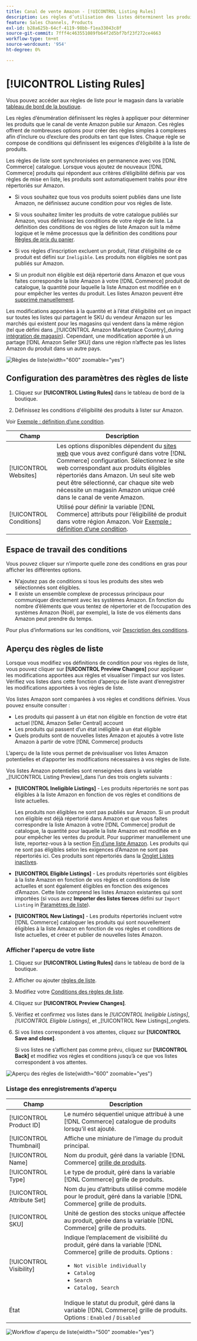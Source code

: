 ```yaml
---
title: Canal de vente Amazon - [!UICONTROL Listing Rules]
description: Les règles d’utilisation des listes déterminent les produits du catalogue de commerce publiés en tant que listes Amazon Marketplace.
feature: Sales Channels, Products
exl-id: b28a625b-64cf-4119-98bb-f1ea33043c8f
source-git-commit: 7fff4c463551089fb64f2d5bf7bf23f272ce4663
workflow-type: tm+mt
source-wordcount: '954'
ht-degree: 0%

---
```


# [!UICONTROL Listing Rules]

Vous pouvez accéder aux règles de liste pour le magasin dans la variable [tableau de bord de la boutique](./amazon-store-dashboard.md).

Les règles d’énumération définissent les règles à appliquer pour déterminer les produits que le canal de vente Amazon publie sur Amazon. Ces règles offrent de nombreuses options pour créer des règles simples à complexes afin d’inclure ou d’exclure des produits en tant que listes. Chaque règle se compose de conditions qui définissent les exigences d’éligibilité à la liste de produits.

Les règles de liste sont synchronisées en permanence avec vos [!DNL Commerce] catalogue. Lorsque vous ajoutez de nouveaux [!DNL Commerce] produits qui répondent aux critères d’éligibilité définis par vos règles de mise en liste, les produits sont automatiquement traités pour être répertoriés sur Amazon.

- Si vous souhaitez que tous vos produits soient publiés dans une liste Amazon, ne définissez aucune condition pour vos règles de liste.

- Si vous souhaitez limiter les produits de votre catalogue publiés sur Amazon, vous définissez les conditions de votre règle de liste. La définition des conditions de vos règles de liste Amazon suit la même logique et le même processus que la définition des conditions pour [Règles de prix du panier](https://experienceleague.adobe.com/docs/commerce-admin/marketing/promotions/cart-rules/price-rules-cart.html).

- Si vos règles d’inscription excluent un produit, l’état d’éligibilité de ce produit est défini sur `Ineligible`. Les produits non éligibles ne sont pas publiés sur Amazon.

- Si un produit non éligible est déjà répertorié dans Amazon et que vous faites correspondre la liste Amazon à votre [!DNL Commerce] produit de catalogue, la quantité pour laquelle la liste Amazon est modifiée en `0` pour empêcher les ventes du produit. Les listes Amazon peuvent être [supprimé manuellement](./end-listings-manually.md).

Les modifications apportées à la quantité et à l’état d’éligibilité ont un impact sur toutes les listes qui partagent le SKU du vendeur Amazon sur les marchés qui existent pour les magasins qui vendent dans la même région (tel que défini dans _[!UICONTROL Amazon Marketplace Country]_during [intégration de magasin](./store-integration.md)). Cependant, une modification apportée à un partage [!DNL Amazon Seller SKU] dans une région n’affecte pas les listes Amazon du produit dans un autre pays.

![Règles de liste](assets/ob-listing-rules.png){width="600" zoomable="yes"}

## Configuration des paramètres des règles de liste

1. Cliquez sur **[!UICONTROL Listing Rules]** dans le tableau de bord de la boutique.

1. Définissez les conditions d&#39;éligibilité des produits à lister sur Amazon.

Voir [Exemple : définition d’une condition](./ob-define-condition-example.md).

| Champ | Description |
|-------------------------|---------------------------------------------------------------------------------------------------------------------------------------------------------------------------------------------------------------------------------------------------------------------------------------------------------------------------------------------------------------------------------------|
| [!UICONTROL Websites] | Les options disponibles dépendent du [sites web](https://experienceleague.adobe.com/docs/commerce-admin/start/setup/websites-stores-views.html) que vous avez configuré dans votre [!DNL Commerce] configuration. Sélectionnez le site web correspondant aux produits éligibles répertoriés dans Amazon. Un seul site web peut être sélectionné, car chaque site web nécessite un magasin Amazon unique créé dans le canal de vente Amazon. |
| [!UICONTROL Conditions] | Utilisé pour définir la variable [!DNL Commerce] attributs pour l’éligibilité de produit dans votre région Amazon. Voir [Exemple : définition d’une condition](./ob-define-condition-example.md). |

## Espace de travail des conditions

Vous pouvez cliquer sur n’importe quelle zone des conditions en gras pour afficher les différentes options.

- N’ajoutez pas de conditions si tous les produits des sites web sélectionnés sont éligibles.
- Il existe un ensemble complexe de processus principaux pour communiquer directement avec les systèmes Amazon. En fonction du nombre d’éléments que vous tentez de répertorier et de l’occupation des systèmes Amazon (Noël, par exemple), la liste de vos éléments dans Amazon peut prendre du temps.

Pour plus d’informations sur les conditions, voir [Description des conditions](https://experienceleague.adobe.com/docs/commerce-admin/marketing/promotions/cart-rules/price-rules-cart.html).

## Aperçu des règles de liste

Lorsque vous modifiez vos définitions de condition pour vos règles de liste, vous pouvez cliquer sur **[!UICONTROL Preview Changes]** pour appliquer les modifications apportées aux règles et visualiser l’impact sur vos listes. Vérifiez vos listes dans cette fonction d’aperçu de liste avant d’enregistrer les modifications apportées à vos règles de liste.

Vos listes Amazon sont comparées à vos règles et conditions définies. Vous pouvez ensuite consulter :

- Les produits qui passent à un état non éligible en fonction de votre état actuel [!DNL Amazon Seller Central] account
- Les produits qui passent d’un état inéligible à un état éligible
- Quels produits sont de nouvelles listes Amazon et ajoutés à votre liste Amazon à partir de votre [!DNL Commerce] products

L’aperçu de la liste vous permet de prévisualiser vos listes Amazon potentielles et d’apporter les modifications nécessaires à vos règles de liste.

Vos listes Amazon potentielles sont renseignées dans la variable _[!UICONTROL Listing Preview]_dans l’un des trois onglets suivants :

- **[!UICONTROL Ineligible Listings]** - Les produits répertoriés ne sont pas éligibles à la liste Amazon en fonction de vos règles et conditions de liste actuelles.

  Les produits non éligibles ne sont pas publiés sur Amazon. Si un produit non éligible est déjà répertorié dans Amazon et que vous faites correspondre la liste Amazon à votre [!DNL Commerce] produit de catalogue, la quantité pour laquelle la liste Amazon est modifiée en `0` pour empêcher les ventes du produit. Pour supprimer manuellement une liste, reportez-vous à la section [Fin d’une liste Amazon](./end-listings-manually.md). Les produits qui ne sont pas éligibles selon les exigences d’Amazon ne sont pas répertoriés ici. Ces produits sont répertoriés dans la [Onglet Listes inactives](./inactive-listings.md).

- **[!UICONTROL Eligible Listings]** - Les produits répertoriés sont éligibles à la liste Amazon en fonction de vos règles et conditions de liste actuelles et sont également éligibles en fonction des exigences d’Amazon. Cette liste comprend les listes Amazon existantes qui sont importées (si vous avez **Importer des listes tierces** défini sur `Import Listing` in [Paramètres de liste](./third-party-listing-settings.md)).

- **[!UICONTROL New Listings]** - Les produits répertoriés incluent votre [!DNL Commerce] cataloguer les produits qui sont nouvellement éligibles à la liste Amazon en fonction de vos règles et conditions de liste actuelles, et créer et publier de nouvelles listes Amazon.

### Afficher l&#39;aperçu de votre liste

1. Cliquez sur **[!UICONTROL Listing Rules]** dans le tableau de bord de la boutique.

1. Afficher ou ajouter [règles de liste](./listing-rules.md).

1. Modifiez votre [Conditions des règles de liste](./ob-define-condition-example.md).

1. Cliquez sur **[!UICONTROL Preview Changes]**.

1. Vérifiez et confirmez vos listes dans le _[!UICONTROL Ineligible Listings]_,_[!UICONTROL Eligible Listings]_, et _[!UICONTROL New Listings]_onglets.

1. Si vos listes correspondent à vos attentes, cliquez sur **[!UICONTROL Save and close]**.

   Si vos listes ne s’affichent pas comme prévu, cliquez sur **[!UICONTROL Back]** et modifiez vos règles et conditions jusqu’à ce que vos listes correspondent à vos attentes.

![Aperçu des règles de liste](assets/amazon-listing-rule-preview.png){width="600" zoomable="yes"}

### Listage des enregistrements d’aperçu

| Champ | Description |
|----------------------------|---------------------------------------------------------------------------------------------------------------------------------------------------------------------------------------------------------|
| [!UICONTROL Product ID] | Le numéro séquentiel unique attribué à une [!DNL Commerce] catalogue de produits lorsqu’il est ajouté. |
| [!UICONTROL Thumbnail] | Affiche une miniature de l’image du produit principal. |
| [!UICONTROL Name] | Nom du produit, géré dans la variable [!DNL Commerce] [grille de produits](https://experienceleague.adobe.com/docs/commerce-admin/catalog/products/products-list.html). |
| [!UICONTROL Type] | Le type de produit, géré dans la variable [!DNL Commerce] grille de produits. |
| [!UICONTROL Attribute Set] | Nom du jeu d’attributs utilisé comme modèle pour le produit, géré dans la variable [!DNL Commerce] grille de produits. |
| [!UICONTROL SKU] | Unité de gestion des stocks unique affectée au produit, gérée dans la variable [!DNL Commerce] grille de produits. |
| [!UICONTROL Visibility] | Indique l’emplacement de visibilité du produit, géré dans la variable [!DNL Commerce] grille de produits. Options :<ul><li>`Not visible individually`</li><li>`Catalog`</li><li>`Search`</li><li>`Catalog, Search`</li></ul> |
| État | Indique le statut du produit, géré dans la variable [!DNL Commerce] grille de produits. Options : `Enabled` / `Disabled` |

![Workflow d&#39;aperçu de liste](assets/listing-preview-flowchart.png){width="500" zoomable="yes"}
